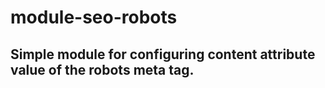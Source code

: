 # module-seo-robots
## Simple module for configuring content attribute value of the robots meta tag. 